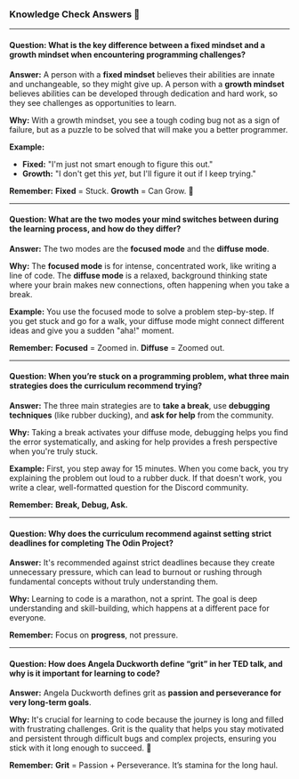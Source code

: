 ### Knowledge Check Answers 🎯

---

#### Question: What is the key difference between a fixed mindset and a growth mindset when encountering programming challenges?

**Answer:** A person with a **fixed mindset** believes their abilities are innate and unchangeable, so they might give up. A person with a **growth mindset** believes abilities can be developed through dedication and hard work, so they see challenges as opportunities to learn.

**Why:** With a growth mindset, you see a tough coding bug not as a sign of failure, but as a puzzle to be solved that will make you a better programmer.

**Example:**
* **Fixed:** "I'm just not smart enough to figure this out."
* **Growth:** "I don't get this *yet*, but I'll figure it out if I keep trying."

**Remember:** **Fixed** = Stuck. **Growth** = Can Grow. 🌱

---

#### Question: What are the two modes your mind switches between during the learning process, and how do they differ?

**Answer:** The two modes are the **focused mode** and the **diffuse mode**.

**Why:** The **focused mode** is for intense, concentrated work, like writing a line of code. The **diffuse mode** is a relaxed, background thinking state where your brain makes new connections, often happening when you take a break.

**Example:** You use the focused mode to solve a problem step-by-step. If you get stuck and go for a walk, your diffuse mode might connect different ideas and give you a sudden "aha!" moment.

**Remember:** **Focused** = Zoomed in. **Diffuse** = Zoomed out.

---

#### Question: When you’re stuck on a programming problem, what three main strategies does the curriculum recommend trying?

**Answer:** The three main strategies are to **take a break**, use **debugging techniques** (like rubber ducking), and **ask for help** from the community.

**Why:** Taking a break activates your diffuse mode, debugging helps you find the error systematically, and asking for help provides a fresh perspective when you're truly stuck.

**Example:** First, you step away for 15 minutes. When you come back, you try explaining the problem out loud to a rubber duck. If that doesn't work, you write a clear, well-formatted question for the Discord community.

**Remember:** **Break, Debug, Ask.**

---

#### Question: Why does the curriculum recommend against setting strict deadlines for completing The Odin Project?

**Answer:** It's recommended against strict deadlines because they create unnecessary pressure, which can lead to burnout or rushing through fundamental concepts without truly understanding them.

**Why:** Learning to code is a marathon, not a sprint. The goal is deep understanding and skill-building, which happens at a different pace for everyone.

**Remember:** Focus on **progress**, not pressure.

---

#### Question: How does Angela Duckworth define “grit” in her TED talk, and why is it important for learning to code?

**Answer:** Angela Duckworth defines grit as **passion and perseverance for very long-term goals**.

**Why:** It's crucial for learning to code because the journey is long and filled with frustrating challenges. Grit is the quality that helps you stay motivated and persistent through difficult bugs and complex projects, ensuring you stick with it long enough to succeed. 💪

**Remember:** **Grit** = Passion + Perseverance. It’s stamina for the long haul.